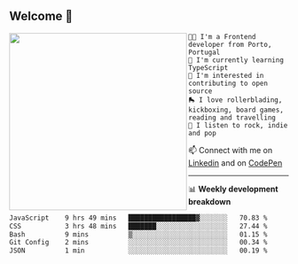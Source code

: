 ## Welcome 👋

<img align="left" src="https://github.com/saraiovieira/saraiovieira/assets/74243584/32f0e061-fcbb-45fe-8361-571943f17664" width="320"/>

```
👩‍💻 I'm a Frontend developer from Porto, Portugal
🌱 I'm currently learning TypeScript
🚩 I'm interested in contributing to open source
🛼 I love rollerblading, kickboxing, board games, reading and travelling
🎵 I listen to rock, indie and pop
```
📫 Connect with me on [Linkedin](https://www.linkedin.com/in/sara-vieira-frontend-developer/) and on [CodePen](https://codepen.io/saraiovieira)

-------

📊 **Weekly development breakdown**

<!--START_SECTION:waka-->

```txt
JavaScript    9 hrs 49 mins   █████████████████▓░░░░░░░   70.83 %
CSS           3 hrs 48 mins   ███████░░░░░░░░░░░░░░░░░░   27.44 %
Bash          9 mins          ▒░░░░░░░░░░░░░░░░░░░░░░░░   01.15 %
Git Config    2 mins          ░░░░░░░░░░░░░░░░░░░░░░░░░   00.34 %
JSON          1 min           ░░░░░░░░░░░░░░░░░░░░░░░░░   00.19 %
```

<!--END_SECTION:waka-->
